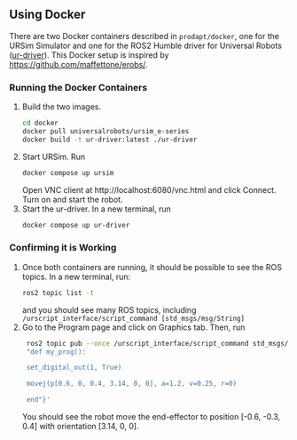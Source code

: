 ## Using Docker

There are two Docker containers described in `prodapt/docker`, one for the URSim Simulator and one for the ROS2 Humble driver for Universal Robots ([ur-driver](../docker/ur-driver/Dockerfile)). This Docker setup is inspired by https://github.com/maffettone/erobs/.


### Running the Docker Containers
1. Build the two images.
    ```bash
    cd docker
    docker pull universalrobots/ursim_e-series
    docker build -t ur-driver:latest ./ur-driver
    ```
2. Start URSim. Run
    ```bash
    docker compose up ursim
    ```
    Open VNC client at http://localhost:6080/vnc.html and click Connect.
    Turn on and start the robot.
3. Start the ur-driver. In a new terminal, run
    ```bash
    docker compose up ur-driver
    ```


### Confirming it is Working
1. Once both containers are running, it should be possible to see the ROS topics. In a new terminal, run:
   ```bash
   ros2 topic list -t
   ```
   and you should see many ROS topics, including `/urscript_interface/script_command [std_msgs/msg/String]`
2. Go to the Program page and click on Graphics tab. Then, run
   ```bash
    ros2 topic pub --once /urscript_interface/script_command std_msgs/msg/String '{data:
    "def my_prog():

    set_digital_out(1, True)

    movej(p[0.6, 0, 0.4, 3.14, 0, 0], a=1.2, v=0.25, r=0)

    end"}'
    ```
    You should see the robot move the end-effector to position [-0.6, -0.3, 0.4] with orientation [3.14, 0, 0].
